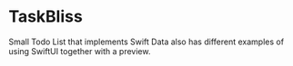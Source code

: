 # TaskBliss

Small Todo List that implements Swift Data also has different examples of using SwiftUI together with a preview. 
